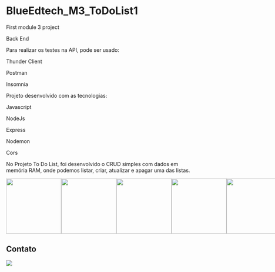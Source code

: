 # BlueEdtech_M3_ToDoList1

First module 3 project

Back End

Para realizar os testes na API, pode ser usado:

Thunder Client

Postman

Insomnia


Projeto desenvolvido com as tecnologias:

Javascript

NodeJs

Express

Nodemon

Cors

No Projeto To Do List, foi desenvolvido o CRUD simples com dados em memória RAM, onde podemos listar, criar, atualizar e apagar uma das listas.


<div style="display: flex;" style="gap: 10;">

<img src="https://raw.githubusercontent.com/tomchen/stack-icons/634d5c036a2a7ca0115c94ab2ce86c7e79e01e13/logos/javascript.svg" height="150" width="150"/>

<img src="https://raw.githubusercontent.com/tomchen/stack-icons/634d5c036a2a7ca0115c94ab2ce86c7e79e01e13/logos/nodejs.svg" height="150" width="150"/>

<img src="https://raw.githubusercontent.com/tomchen/stack-icons/634d5c036a2a7ca0115c94ab2ce86c7e79e01e13/logos/express.svg" height="150" width="150"/>

<img src="https://raw.githubusercontent.com/tomchen/stack-icons/634d5c036a2a7ca0115c94ab2ce86c7e79e01e13/logos/nodemon.svg" height="150" width="150"/>

<img src="https://addons.mozilla.org/user-media/previews/full/227/227652.png?modified=1622133270" height="150" width="150"/>

</div>


## Contato

<a href="https://www.linkedin.com/in/greg%C3%B3rio-neto-a0119b239/" target="_blank"> <img src="https://img.icons8.com/fluency/144/000000/linkedin.png"/></a>
